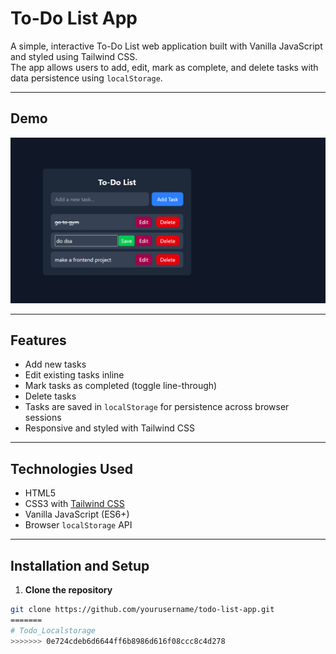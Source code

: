 
# To-Do List App

A simple, interactive To-Do List web application built with Vanilla JavaScript and styled using Tailwind CSS.  
The app allows users to add, edit, mark as complete, and delete tasks with data persistence using `localStorage`.

---

## Demo

![Demo Screenshot](image.png)  


---

## Features

- Add new tasks  
- Edit existing tasks inline  
- Mark tasks as completed (toggle line-through)  
- Delete tasks  
- Tasks are saved in `localStorage` for persistence across browser sessions  
- Responsive and styled with Tailwind CSS  

---

## Technologies Used

- HTML5  
- CSS3 with [Tailwind CSS](https://tailwindcss.com/)  
- Vanilla JavaScript (ES6+)  
- Browser `localStorage` API  

---

## Installation and Setup

1. **Clone the repository**

```bash
git clone https://github.com/yourusername/todo-list-app.git
=======
# Todo_Localstorage
>>>>>>> 0e724cdeb6d6644ff6b8986d616f08ccc8c4d278
